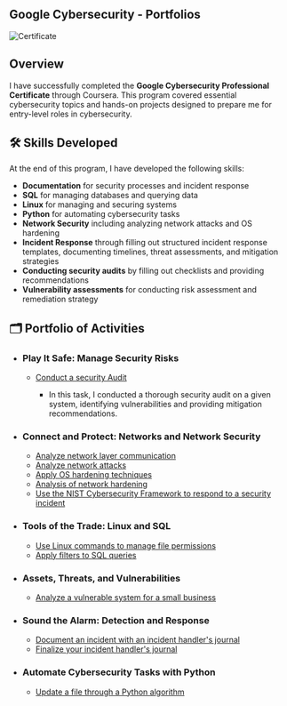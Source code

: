 ## Google Cybersecurity - Portfolios

<img src="https://s3.amazonaws.com/coursera_assets/meta_images/generated/CERTIFICATE_LANDING_PAGE/CERTIFICATE_LANDING_PAGE~2LH1INNISPX8/CERTIFICATE_LANDING_PAGE~2LH1INNISPX8.jpeg" alt="Certificate">

## Overview

I have successfully completed the **Google Cybersecurity Professional Certificate** through Coursera. This program covered essential cybersecurity topics and hands-on projects designed to prepare me for entry-level roles in cybersecurity.

## 🛠️ Skills Developed
At the end of this program, I have developed the following skills:

- **Documentation** for security processes and incident response
- **SQL** for managing databases and querying data
- **Linux** for managing and securing systems
- **Python** for automating cybersecurity tasks
- **Network Security** including analyzing network attacks and OS hardening
- **Incident Response** through filling out structured incident response templates, documenting timelines, threat assessments, and mitigation strategies
- **Conducting security audits** by filling out checklists and providing recommendations
- **Vulnerability assessments** for conducting risk assessment and remediation strategy

## 🗂️ Portfolio of Activities
- ### Play It Safe: Manage Security Risks
  -  [Conduct a security Audit](https://github.com/kevin-tran-tech/Google-Cybersecurity/tree/main/Conduct%20a%20security%20audit)
    
      - In this task, I conducted a thorough security audit on a given system, identifying vulnerabilities and providing mitigation recommendations.
- ### Connect and Protect: Networks and Network Security
  - [Analyze network layer communication](https://github.com/kevin-tran-tech/Google-Cybersecurity/tree/main/Analyze%20network%20layer%20communication)
  - [Analyze network attacks](https://github.com/kevin-tran-tech/Google-Cybersecurity/tree/main/Analyze%20network%20attacks)
  - [Apply OS hardening techniques](https://github.com/kevin-tran-tech/Google-Cybersecurity/tree/main/Apply%20OS%20hardening%20techniques)
  - [Analysis of network hardening](https://github.com/kevin-tran-tech/Google-Cybersecurity/tree/main/Analysis%20of%20network%20hardening)
  - [Use the NIST Cybersecurity Framework to respond to a security incident](https://github.com/kevin-tran-tech/Google-Cybersecurity/tree/main/Use%20the%20NIST%20Cybersecurity%20Framework%20to%20respond%20to%20a%20security%20incident)
- ### Tools of the Trade: Linux and SQL
  - [Use Linux commands to manage file permissions](https://github.com/kevin-tran-tech/Google-Cybersecurity/tree/main/Use%20Linux%20commands%20to%20manage%20file%20permissions)
  - [Apply filters to SQL queries](https://github.com/kevin-tran-tech/Google-Cybersecurity/tree/main/Apply%20filters%20to%20SQL%20queries)
- ### Assets, Threats, and Vulnerabilities
  - [Analyze a vulnerable system for a small business](https://github.com/kevin-tran-tech/Google-Cybersecurity/tree/main/Analyze%20a%20vulnerable%20system%20for%20a%20small%20business)
- ### Sound the Alarm: Detection and Response
  - [Document an incident with an incident handler's journal](https://github.com/kevin-tran-tech/Google-Cybersecurity/tree/main/Document%20an%20incident%20with%20an%20incident%20handler's%20journal)
  - [Finalize your incident handler's journal](https://github.com/kevin-tran-tech/Google-Cybersecurity/tree/main/Finalize%20your%20incident%20handler's%20journal)
- ### Automate Cybersecurity Tasks with Python
  - [Update a file through a Python algorithm](https://github.com/kevin-tran-tech/Google-Cybersecurity/tree/main/Update%20a%20file%20through%20a%20Python%20algorithm)


